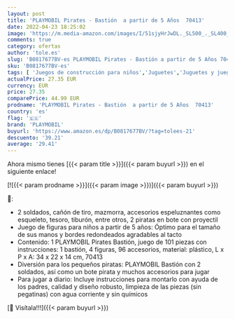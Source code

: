 ```yaml
---
layout: post
title: 'PLAYMOBIL Pirates - Bastión  a partir de 5 Años  70413'
date: 2022-04-23 18:25:02
image: 'https://m.media-amazon.com/images/I/51sjyHrJwDL._SL500_._SL400_.jpg'
comments: true
category: ofertas
author: 'tole.es'
slug: 'B0817677BV-es PLAYMOBIL Pirates - Bastión a partir de 5 Años 70413'
sku: 'B0817677BV-es'
tags: [ 'Juegos de construcción para niños','Juguetes','Juguetes y juegos','Sets de construcción','playmobil','🇪🇸', ]
actualPrice: 27.35 EUR
currency: EUR
price: 27.35
comparePrice: 44.99 EUR
prodname: 'PLAYMOBIL Pirates - Bastión  a partir de 5 Años  70413'
country: 'es'
flag: '🇪🇸'
brand: 'PLAYMOBIL'
buyurl: 'https://www.amazon.es/dp/B0817677BV/?tag=tolees-21'
descuento: '39.21'
average: '29.41'
---
```


Ahora mismo tienes [{{< param title >}}]({{< param buyurl >}}) en el siguiente enlace!

[![{{< param prodname >}}]({{< param image >}})]({{< param buyurl >}})

🔎:

- 2 soldados, cañón de tiro, mazmorra, accesorios espeluznantes como esqueleto, tesoro, tiburón, entre otros, 2 piratas en bote con proyectil
- Juego de figuras para niños a partir de 5 años: Óptimo para el tamaño de sus manos y bordes redondeados agradables al tacto
- Contenido: 1 PLAYMOBIL Pirates Bastión, juego de 101 piezas con instrucciones: 1 bastión, 4 figuras, 96 accesorios, material: plástico, L x P x A: 34 x 22 x 14 cm, 70413
- Diversión para los pequeños piratas: PLAYMOBIL Bastión con 2 soldados, así como un bote pirata y muchos accesorios para jugar
- Para jugar a diario: Incluye instrucciones para montarlo con ayuda de los padres, calidad y diseño robusto, limpieza de las piezas (sin pegatinas) con agua corriente y sin químicos

[🛒 Visítala!!!]({{< param buyurl >}})
